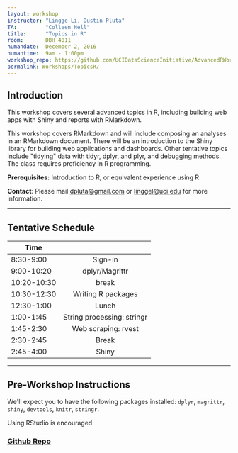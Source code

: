 ```yaml
---
layout: workshop
instructor: "Lingge Li, Dustin Pluta"
TA: 		"Colleen Nell"
title: 		"Topics in R"
room:		DBH 4011
humandate:	December 2, 2016
humantime:	9am - 1:00pm 
workshop_repo: https://github.com/UCIDataScienceInitiative/AdvancedRWorkshop 
permalink: Workshops/TopicsR/
---
```


## Introduction

This workshop covers several advanced topics in R, including building web apps with Shiny and reports with RMarkdown.

This workshop covers RMarkdown and will include composing an analyses in an RMarkdown document. There will be an introduction to the Shiny library for building web applications and dashboards. Other tentative topics include "tidying" data with tidyr, dplyr, and plyr, and debugging methods. The class requires proficiency in R programming.


**Prerequisites:** Introduction to R, or equivalent experience using R.

**Contact**: Please mail [dpluta@gmail.com](mailto:dpluta@gmail.com) or [linggel@uci.edu](mailto:linggel@uci.edu) for more information.

* * *



## <a name="Schedule"></a>Tentative Schedule

| Time	       	|           	|
| ------------- |:-------------:|
| 8:30-9:00   | Sign-in 		|
| 9:00-10:20   | dplyr/Magrittr  |
| 10:20-10:30   | break  |
| 10:30-12:30   | Writing R packages	|
| 12:30-1:00	| Lunch			|
| 1:00-1:45		| String processing: stringr |
| 1:45-2:30		| Web scraping: rvest |
| 2:30-2:45		| Break			|
| 2:45-4:00	| Shiny |

* * *




## <a name="Instructions"></a>Pre-Workshop Instructions

We'll expect you to have the following packages installed: `dplyr`, `magrittr`, `shiny`, `devtools`, `knitr`, `stringr`.

Using RStudio is encouraged.


### <a name="Repo" href="https://github.com/UCIDataScienceInitiative/AdvancedRWorkshop">Github Repo</a>
